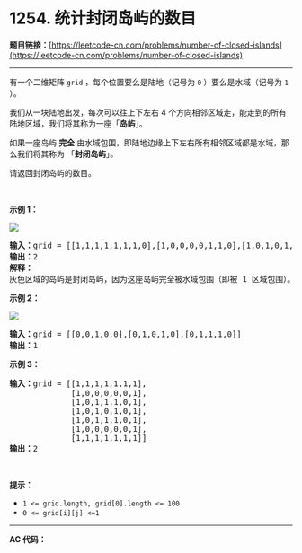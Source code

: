 # 1254. 统计封闭岛屿的数目

**题目链接：**[https://leetcode-cn.com/problems/number-of-closed-islands](https://leetcode-cn.com/problems/number-of-closed-islands)

---

<div class="content__1Y2H">
 <div class="notranslate">
  <p>有一个二维矩阵 <code>grid</code>&nbsp;，每个位置要么是陆地（记号为&nbsp;<code>0</code> ）要么是水域（记号为&nbsp;<code>1</code> ）。</p> 
  <p>我们从一块陆地出发，每次可以往上下左右&nbsp;4 个方向相邻区域走，能走到的所有陆地区域，我们将其称为一座「<strong>岛屿</strong>」。</p> 
  <p>如果一座岛屿&nbsp;<strong>完全</strong>&nbsp;由水域包围，即陆地边缘上下左右所有相邻区域都是水域，那么我们将其称为 「<strong>封闭岛屿</strong>」。</p> 
  <p>请返回封闭岛屿的数目。</p> 
  <p>&nbsp;</p> 
  <p><strong>示例 1：</strong></p> 
  <p><img src="https://assets.leetcode-cn.com/aliyun-lc-upload/uploads/2019/11/07/sample_3_1610.png"></p> 
  <pre class="language-text"><strong>输入：</strong>grid = [[1,1,1,1,1,1,1,0],[1,0,0,0,0,1,1,0],[1,0,1,0,1,1,1,0],[1,0,0,0,0,1,0,1],[1,1,1,1,1,1,1,0]]
<strong>输出：</strong>2
<strong>解释：</strong>
灰色区域的岛屿是封闭岛屿，因为这座岛屿完全被水域包围（即被 1 区域包围）。</pre> 
  <p><strong>示例 2：</strong></p> 
  <p><img src="https://assets.leetcode-cn.com/aliyun-lc-upload/uploads/2019/11/07/sample_4_1610.png"></p> 
  <pre class="language-text"><strong>输入：</strong>grid = [[0,0,1,0,0],[0,1,0,1,0],[0,1,1,1,0]]
<strong>输出：</strong>1
</pre> 
  <p><strong>示例 3：</strong></p> 
  <pre class="language-text"><strong>输入：</strong>grid = [[1,1,1,1,1,1,1],
&nbsp;            [1,0,0,0,0,0,1],
&nbsp;            [1,0,1,1,1,0,1],
&nbsp;            [1,0,1,0,1,0,1],
&nbsp;            [1,0,1,1,1,0,1],
&nbsp;            [1,0,0,0,0,0,1],
             [1,1,1,1,1,1,1]]
<strong>输出：</strong>2
</pre> 
  <p>&nbsp;</p> 
  <p><strong>提示：</strong></p> 
  <ul> 
   <li><code>1 &lt;= grid.length, grid[0].length &lt;= 100</code></li> 
   <li><code>0 &lt;= grid[i][j] &lt;=1</code></li> 
  </ul> 
 </div>
</div>

---

**AC 代码：**

```java

```